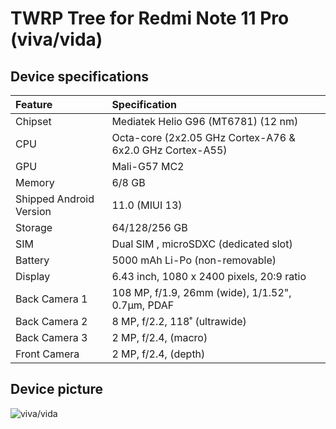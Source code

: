 TWRP Tree for Redmi Note 11 Pro (viva/vida)
==========================================
## Device specifications

| Feature                 | Specification                                                   |
| :---------------------- | :---------------------------------------------------------------|
| Chipset                 | Mediatek Helio G96 (MT6781) (12 nm)                             |
| CPU                     | Octa-core (2x2.05 GHz Cortex-A76 & 6x2.0 GHz Cortex-A55)        |
| GPU                     | Mali-G57 MC2                                                    |
| Memory                  | 6/8 GB                                                          |
| Shipped Android Version | 11.0 (MIUI 13)                                                  |
| Storage                 | 64/128/256 GB                                                   |
| SIM                     | Dual SIM , microSDXC (dedicated slot)                           |
| Battery                 | 5000 mAh Li-Po (non-removable)                                  |                                        
| Display                 | 6.43 inch, 1080 x 2400 pixels, 20:9 ratio                       |
| Back Camera 1           | 108 MP, f/1.9, 26mm (wide), 1/1.52", 0.7µm, PDAF                |
| Back Camera 2           | 8 MP, f/2.2, 118˚ (ultrawide)                                   |
| Back Camera 3           | 2 MP, f/2.4, (macro)                                            |
| Front Camera            |  2 MP, f/2.4, (depth)                                           |                                                                         |

## Device picture
![viva/vida](https://fdn2.gsmarena.com/vv/pics/xiaomi/xiaomi-redmi-note-11-pro-global-0.jpg)
